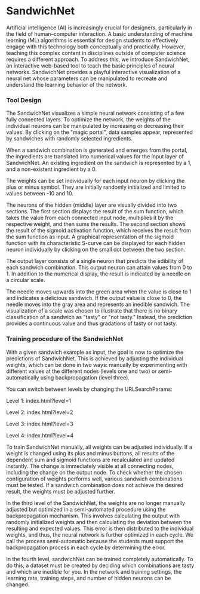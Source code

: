 # SandwichNet
Artificial intelligence (AI) is increasingly crucial for designers, particularly in the field of human–computer interaction. A basic understanding of machine learning (ML) algorithms is essential for design students to effectively engage with this technology both conceptually and practically. However, teaching this complex content in disciplines outside of computer science requires a different approach. To address this, we introduce SandwichNet, an interactive web-based tool to teach the basic principles of neural networks. SandwichNet provides a playful interactive visualization of a neural net whose parameters can be manipulated to recreate and understand the learning behavior of the network.


### Tool Design
The SandwichNet visualizes a simple neural network consisting of a few fully connected layers. To optimize the network, the weights of the individual neurons can be manipulated by increasing or decreasing their values. By clicking on the "magic portal", data samples appear, represented by sandwiches with randomly selected ingredients.

When a sandwich combination is generated and emerges from the portal, the ingredients are translated into numerical values for the input layer of SandwichNet. An existing ingredient on the sandwich is represented by a 1, and a non-existent ingredient by a 0.

The weights can be set individually for each input neuron by clicking the plus or minus symbol. They are initially randomly initialized and limited to values between -10 and 10.

The neurons of the hidden (middle) layer are visually divided into two sections. The first section displays the result of the sum function, which takes the value from each connected input node, multiplies it by the respective weight, and then sums the results. The second section shows the result of the sigmoid activation function, which receives the result from the sum function as input. A graphical representation of the sigmoid function with its characteristic S-curve can be displayed for each hidden neuron individually by clicking on the small dot between the two section.

The output layer consists of a single neuron that predicts the edibility of each sandwich combination. This output neuron can attain values from 0 to 1. In addition to the numerical display, the result is indicated by a needle on a circular scale.

The needle moves upwards into the green area when the value is close to 1 and indicates a delicious sandwich. If the output value is close to 0, the needle moves into the gray area and represents an inedible sandwich. The visualization of a scale was chosen to illustrate that there is no binary classification of a sandwich as "tasty" or "not tasty." Instead, the prediction provides a continuous value and thus gradations of tasty or not tasty.

### Training procedure of the SandwichNet

With a given sandwich example as input, the goal is now to optimize the predictions of SandwichNet. This is achieved by adjusting the individual weights, which can be done in two ways: manually by experimenting with different values at the different nodes (levels one and two) or semi-automatically using backpropagation (level three).

You can switch between levels by changing the URLSearchParams:

Level 1:
index.html?level=1

Level 2:
index.html?level=2

Level 3:
index.html?level=3

Level 4:
index.html?level=4

To train SandwichNet manually, all weights can be adjusted individually. If a weight is changed using its plus and minus buttons, all results of the dependent sum and sigmoid functions are recalculated and updated instantly. The change is immediately visible at all connecting nodes, including the change on the output node. To check whether the chosen configuration of weights performs well, various sandwich combinations must be tested. If a sandwich combination does not achieve the desired result, the weights must be adjusted further.

In the third level of the SandwichNet, the weights are no longer manually adjusted but optimized in a semi-automated procedure using the backpropagation mechanism. This involves calculating the output with randomly initialized weights and then calculating the deviation between the resulting and expected values. This error is then distributed to the individual weights, and thus, the neural network is further optimized in each cycle. We call the process semi-automatic because the students must support the backpropagation process in each cycle by determining the error. 

In the fourth level, sandwichNet can be trained completely automatically. To do this, a dataset must be created by deciding which combinations are tasty and which are inedible for you. In the network and training settings, the learning rate, training steps, and number of hidden neurons can be changed.